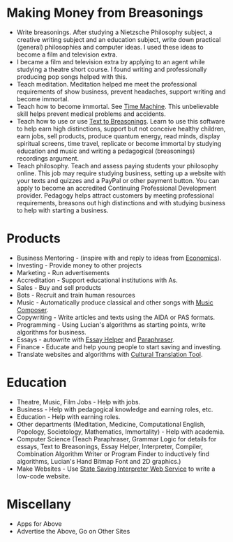 
# Making Money from Breasonings

* Write breasonings. After studying a Nietzsche Philosophy subject, a creative writing subject and an education subject, write down practical (general) philosophies and computer ideas. I used these ideas to become a film and television extra.
* I became a film and television extra by applying to an agent while studying a theatre short course. I found writing and professionally producing pop songs helped with this.
* Teach meditation. Meditation helped me meet the professional requirements of show business, prevent headaches, support writing and become immortal.
* Teach how to become immortal. See <a href="https://github.com/luciangreen/Time_Machine">Time Machine</a>. This unbelievable skill helps prevent medical problems and accidents.
* Teach how to use or use <a href="https://github.com/luciangreen/Text-to-Breasonings">Text to Breasonings</a>. Learn to use this software to help earn high distinctions, support but not conceive healthy children, earn jobs, sell products, produce quantum energy, read minds, display spiritual screens, time travel, replicate or become immortal by studying education and music and writing a pedagogical (breasonings) recordings argument.
* Teach philosophy. Teach and assess paying students your philosophy online. This job may require studying business, setting up a website with your texts and quizzes and a PayPal or other payment button. You can apply to become an accredited Continuing Professional Development provider. Pedagogy helps attract customers by meeting professional requirements, breasons out high distinctions and with studying business to help with starting a business.

# Products

* Business Mentoring - (inspire with and reply to ideas from <a href="https://github.com/luciangreen/Lucian-Academy/tree/main/Books/ECONOMICS">Economics</a>).
* Investing - Provide money to other projects
* Marketing - Run advertisements
* Accreditation - Support educational institutions with As.
* Sales - Buy and sell products
* Bots - Recruit and train human resources
* Music - Automatically produce classical and other songs with <a href="https://github.com/luciangreen/Music-Composer">Music Composer</a>.
* Copywriting -  Write articles and texts using the AIDA or PAS formats.
* Programming - Using Lucian's algorithms as starting points, write algorithms for business.
* Essays - autowrite with <a href="https://github.com/luciangreen/Essay-Helper">Essay Helper</a> and <a href="https://github.com/luciangreen/Philosophy/blob/master/paraphraser1.pl">Paraphraser</a>.
* Finance - Educate and help young people to start saving and investing.
* Translate websites and algorithms with <a href="https://github.com/luciangreen/culturaltranslationtool">Cultural Translation Tool</a>.

# Education

* Theatre, Music, Film Jobs - Help with jobs.
* Business - Help with pedagogical knowledge and earning roles, etc.
* Education - Help with earning roles.
* Other departments (Meditation, Medicine, Computational English, Popology, Societology, Mathematics, Immortality) - Help with academia.
* Computer Science (Teach Paraphraser, Grammar Logic for details for essays, Text to Breasonings, Essay Helper, Interpreter, Compiler, Combination Algorithm Writer or Program Finder to inductively find algorithms, Lucian's Hand Bitmap Font and 2D graphics.)
* Make Websites - Use <a href="https://github.com/luciangreen/SSI">State Saving Interpreter Web Service</a> to write a low-code website.

# Miscellany

* Apps for Above
* Advertise the Above, Go on Other Sites

